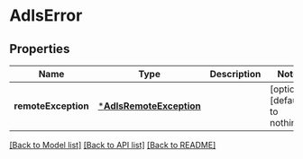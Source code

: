 # AdlsError


## Properties
Name | Type | Description | Notes
------------ | ------------- | ------------- | -------------
**remoteException** | [***AdlsRemoteException**](AdlsRemoteException.md) |  | [optional] [default to nothing]


[[Back to Model list]](../README.md#models) [[Back to API list]](../README.md#api-endpoints) [[Back to README]](../README.md)


